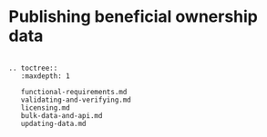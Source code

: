 Publishing beneficial ownership data
====================================


```eval_rst

.. toctree::
   :maxdepth: 1

   functional-requirements.md
   validating-and-verifying.md
   licensing.md
   bulk-data-and-api.md
   updating-data.md
   

```
